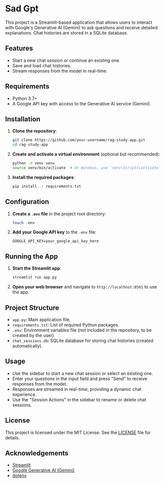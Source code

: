 # Sad Gpt

This project is a Streamlit-based application that allows users to interact with Google's Generative AI (Gemini) to ask questions and receive detailed explanations. Chat histories are stored in a SQLite database.

## Features

- Start a new chat session or continue an existing one.
- Save and load chat histories.
- Stream responses from the model in real-time.

## Requirements

- Python 3.7+
- A Google API key with access to the Generative AI service (Gemini).

## Installation

1. **Clone the repository**:
    ```bash
    git clone https://github.com/your-username/rag-study-app.git
    cd rag-study-app
    ```

2. **Create and activate a virtual environment** (optional but recommended):
    ```bash
    python -m venv venv
    source venv/bin/activate  # On Windows, use `venv\Scripts\activate`
    ```

3. **Install the required packages**:
    ```bash
    pip install -r requirements.txt
    ```

## Configuration

1. **Create a `.env` file** in the project root directory:
    ```bash
    touch .env
    ```

2. **Add your Google API key** to the `.env` file:
    ```plaintext
    GOOGLE_API_KEY=your_google_api_key_here
    ```

## Running the App

1. **Start the Streamlit app**:
    ```bash
    streamlit run app.py
    ```

2. **Open your web browser** and navigate to `http://localhost:8501` to use the app.

## Project Structure

- `app.py`: Main application file.
- `requirements.txt`: List of required Python packages.
- `.env`: Environment variables file (not included in the repository, to be created by the user).
- `chat_sessions.db`: SQLite database for storing chat histories (created automatically).

## Usage

- Use the sidebar to start a new chat session or select an existing one.
- Enter your questions in the input field and press "Send" to receive responses from the model.
- Responses are streamed in real-time, providing a dynamic chat experience.
- Use the "Session Actions" in the sidebar to rename or delete chat sessions.

## License

This project is licensed under the MIT License. See the [LICENSE](LICENSE) file for details.

## Acknowledgements

- [Streamlit](https://streamlit.io/)
- [Google Generative AI (Gemini)](https://ai.google.com/research/)
- [dotenv](https://github.com/theskumar/python-dotenv)

